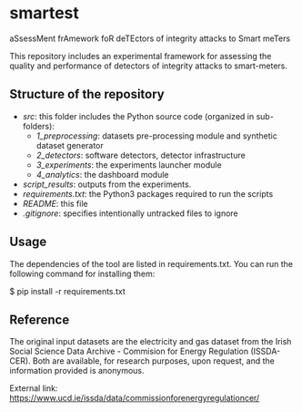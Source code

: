 # smartest
aSsessMent frAmework foR deTEctors of integrity attacks to Smart meTers

This repository includes an experimental framework for assessing the quality and performance
of detectors of integrity attacks to smart-meters.

## Structure of the repository

- *src*: this folder includes the Python source code (organized in sub-folders):
  - *1_preprocessing*: datasets pre-processing module and synthetic dataset generator
  - *2_detectors*:  software detectors, detector infrastructure 
  - *3_experiments*: the experiments launcher module
  - *4_analytics*: the dashboard module
- *script_results*: outputs from the experiments. 
- *requirements.txt*: the Python3 packages required to run the scripts
- *README*: this file
- *.gitignore*: specifies intentionally untracked files to ignore


## Usage 

The dependencies of the tool are listed in requirements.txt.
You can run the following command for installing them:

$ pip install -r requirements.txt


## Reference

The original input datasets are the electricity and gas dataset from the Irish Social Science Data Archive - Commision for Energy Regulation (ISSDA-CER).
Both are available, for research purposes, upon request, and the information provided is anonymous.

External link: https://www.ucd.ie/issda/data/commissionforenergyregulationcer/
